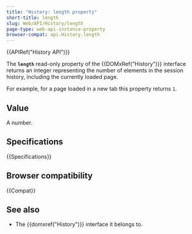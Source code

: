 ```yaml
---
title: "History: length property"
short-title: length
slug: Web/API/History/length
page-type: web-api-instance-property
browser-compat: api.History.length
---
```


{{APIRef("History API")}}

The **`length`** read-only property of the {{DOMxRef("History")}} interface
returns an integer representing the number of elements in the session
history, including the currently loaded page.

For example, for a page loaded in a new tab this property returns `1`.

## Value

A number.

## Specifications

{{Specifications}}

## Browser compatibility

{{Compat}}

## See also

- The {{domxref("History")}} interface it belongs to.
